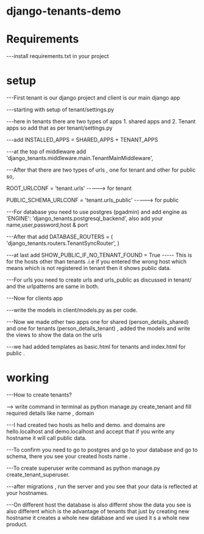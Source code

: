# django-tenants-demo

# Requirements 

---install requirements.txt in your project 

# setup 

---First tenant is our django project and client is our main django app

---starting with setup of tenant/settings.py

---here in tenants there are two types of apps 1. shared apps and 2. Tenant apps so add that as per tenant/settings.py 

---add INSTALLED_APPS = SHARED_APPS + TENANT_APPS

---at the top of middleware add 'django_tenants.middleware.main.TenantMainMiddleware',

---After that there are two types of urls , one for tenant and other for public so,

ROOT_URLCONF = 'tenant.urls'     -----> for tenant

PUBLIC_SCHEMA_URLCONF = 'tenant.urls_public'     -----> for public

---For database you need to use postgres (pgadmin) and add engine as 'ENGINE': 'django_tenants.postgresql_backend', also add your name,user,password,host & port

---After that add DATABASE_ROUTERS = (
    'django_tenants.routers.TenantSyncRouter',
)

---at last add SHOW_PUBLIC_IF_NO_TENANT_FOUND = True  ----- This is for the hosts other than tenants .i.e if you entered the wrong host which means which is not registered in tenant then it shows public data.

---For urls you need to create urls and urls_public as discussed in tenant/  and the urlpatterns are same in both.

---Now for clients app 

---write the models in client/models.py as per code.

---Now we made other two apps one for shared (person_details_shared) and one for tenants (person_details_tenant) , added the models and write the views to show the data on the urls

---we had added templates as basic.html for tenants and index.html for public .


# working 

---How to create tenants?

--> write command in terminal as python manage.py create_tenant   and fill required details like name , domain 

---I had created two hosts as hello and demo. and domains are hello.localhost and demo.localhost and accept that if you write any hostname it will call public data.

---To confirm you need to go to postgres and go to your database and go to schema, there you see your created hosts name .

---To create superuser write command as python manage.py create_tenant_superuser.

---after migrations , run the server and you see that your data is reflected at your hostnames.

---On different host the database is also differnt show the data you see is also different which is the advantage of tenants that just by creating new hostname it creates a whole new database and we used it s a whole new product.

